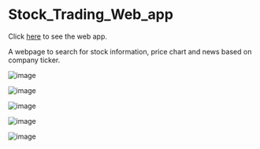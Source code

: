 # Stock_Trading_Web_app

Click [here](https://stock.yanjyumoso.com) to see the web app.

A webpage to search for stock information, price chart and news based on company ticker.


![image](https://user-images.githubusercontent.com/49292207/154660357-0f2f61b0-2cc0-4403-a251-3bf9bc2c77aa.png)


![image](https://user-images.githubusercontent.com/49292207/154660469-0eb3678a-3070-4a6e-ad92-11419510008c.png)


![image](https://user-images.githubusercontent.com/49292207/154660500-6ca1b11a-debb-48cc-a88e-41537eed47d2.png)


![image](https://user-images.githubusercontent.com/49292207/154660533-bc022b2a-260c-4a8b-8d02-ba2c49ca8254.png)


![image](https://user-images.githubusercontent.com/49292207/154660566-d16fb4bf-16c7-4907-94a3-86918c03f297.png)

